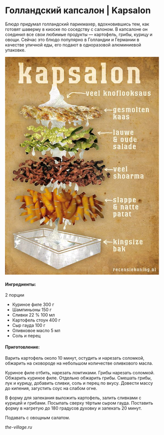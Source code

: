 ﻿---
image: ../pics/kapsalon.jpg
---
# Голландский капсалон \| Kapsalon

Блюдо придумал голландский парикмахер, вдохновившись тем, как готовят шаверму в киоске по соседству с салоном. В капсалоне он соединил все свои любимые продукты — картофель, грибы, курицу и овощи. Сейчас это блюдо популярно в Голландии и Германии в качестве уличной еды, его подают в одноразовой алюминиевой упаковке.

![Kapsalon](../pics/kapsalon.jpg)

#### Ингредиенты:
2 порции

* Куриное филе 300 г
* Шампиньоны 150 г
* Сливки 22 % 100 мл
* Картофель стоун 400 г
* Сыр гауда 100 г
* Оливковое масло 5 мл
* Соль и перец

#### Приготовление:

Варить картофель около 10 минут, остудить и нарезать соломкой, обжарить на сковороде на небольшом количестве оливкового масла.

Куриное филе отбить, нарезать ломтиками. Грибы нарезать соломкой. Обжарить куриное филе. Отдельно обжарить грибы. Смешать грибы, лук и курицу, добавить сливки, соль и перец по вкусу. Довести массу до кипения, загустить соус на слабом огне.

В форму для запекания выложить картофель, залить сливками с курицей и грибами. Посыпать сверху тёртым сыром гауда. Поставить форму в нагретую до 180 градусов духовку и запекать 20 минут. 

Подавать с овощным салатом.

*the-village.ru*
